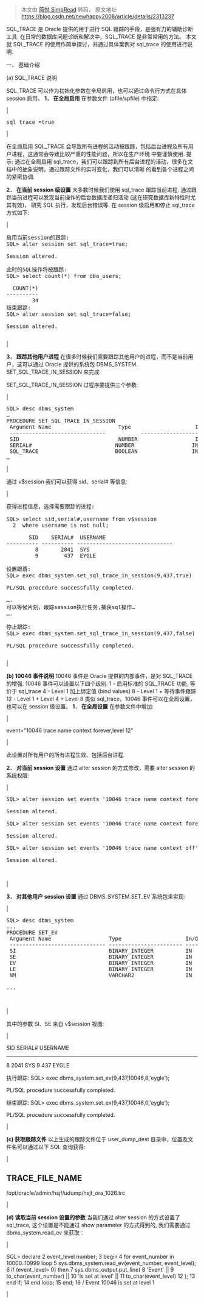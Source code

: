 > 本文由 [简悦 SimpRead](http://ksria.com/simpread/) 转码， 原文地址 https://blog.csdn.net/newhappy2008/article/details/2313237 <link rel="stylesheet" href="https://csdnimg.cn/release/phoenix/template/css/ck_htmledit_views-d7e2a68c7c.css">

SQL_TRACE 是 Oracle 提供的用于进行 SQL 跟踪的手段，是强有力的辅助诊断工具. 在日常的数据库问题诊断和解决中，SQL_TRACE 是非常常用的方法。
本文就 SQL_TRACE 的使用作简单探讨，并通过具体案例对 sql_trace 的使用进行说明.

一、 基础介绍

(a) SQL_TRACE 说明

SQL_TRACE 可以作为初始化参数在全局启用，也可以通过命令行方式在具体 session 启用。
**1． 在全局启用**
在参数文件 (pfile/spfile) 中指定:

| 

<pre>sql_trace =true</pre>

 |

在全局启用 SQL_TRACE 会导致所有进程的活动被跟踪，包括后台进程及所有用户进程，这通常会导致比较严重的性能问题，所以在生产环境
中要谨慎使用.
提示: 通过在全局启用 sql_trace，我们可以跟踪到所有后台进程的活动，很多在文档中的抽象说明，通过跟踪文件的实时变化，我们可以清晰
的看到各个进程之间的紧密协调.

**2． 在当前 session 级设置**
大多数时候我们使用 sql_trace 跟踪当前进程. 通过跟踪当前进程可以发现当前操作的后台数据库递归活动 (这在研究数据库新特性时尤其有效)，
研究 SQL 执行，发现后台错误等.
在 session 级启用和停止 sql_trace 方式如下:

| 

<pre>启用当前session的跟踪:
SQL> alter session set sql_trace=true;

Session altered.

此时的SQL操作将被跟踪:
SQL> select count(*) from dba_users;

  COUNT(*)
----------
        34
结束跟踪:
SQL> alter session set sql_trace=false;

Session altered.
       </pre>

 |

**3． 跟踪其他用户进程**
在很多时候我们需要跟踪其他用户的进程，而不是当前用户，这可以通过 Oracle 提供的系统包 DBMS_SYSTEM. SET_SQL_TRACE_IN_SESSION
来完成

SET_SQL_TRACE_IN_SESSION 过程序要提供三个参数:

| 

<pre>SQL> desc dbms_system
…
PROCEDURE SET_SQL_TRACE_IN_SESSION
 Argument Name                     Type                    In/Out Default?
 ------------------------------           -----------------------   ------ --------
 SID                               NUMBER                  IN
 SERIAL#                          NUMBER                  IN
 SQL_TRACE                        BOOLEAN                 IN
…</pre>

 |

通过 v$session 我们可以获得 sid、serial# 等信息:

| 

<pre>获得进程信息，选择需要跟踪的进程:

SQL> select sid,serial#,username from v$session
  2  where username is not null;

       SID    SERIAL#  USERNAME
---------- ---------- ------------------------------
         8       2041  SYS
         9        437  EYGLE

设置跟着:
SQL> exec dbms_system.set_sql_trace_in_session(9,437,true)

PL/SQL procedure successfully completed.

….
可以等候片刻，跟踪session执行任务,捕获sql操作…
….

停止跟踪:
SQL> exec dbms_system.set_sql_trace_in_session(9,437,false)

PL/SQL procedure successfully completed.
      </pre>

 |

**(b) 10046 事件说明**
10046 事件是 Oracle 提供的内部事件，是对 SQL_TRACE 的增强.
10046 事件可以设置以下四个级别:
1 - 启用标准的 SQL_TRACE 功能, 等价于 sql_trace
4 - Level 1 加上绑定值 (bind values)
8 - Level 1 + 等待事件跟踪
12 - Level 1 + Level 4 + Level 8
类似 sql_trace，10046 事件可以在全局设置，也可以在 session 级设置。
**1． 在全局设置**
在参数文件中增加:

| 

event="10046 trace name context forever,level 12"

 |

此设置对所有用户的所有进程生效、包括后台进程.

**2． 对当前 session 设置**
通过 alter session 的方式修改，需要 alter session 的系统权限:

| 

<pre>SQL> alter session set events '10046 trace name context forever';

Session altered.

SQL> alter session set events '10046 trace name context forever, level 8';

Session altered.

SQL> alter session set events '10046 trace name context off';

Session altered.

      </pre>

 |

**3． 对其他用户 session 设置**
通过 DBMS_SYSTEM.SET_EV 系统包来实现:

| 

<pre>SQL> desc dbms_system
...
PROCEDURE SET_EV
 Argument Name                  Type                    In/Out Default?
 ------------------------------ ----------------------- ------ --------
 SI                             BINARY_INTEGER          IN
 SE                             BINARY_INTEGER          IN
 EV                             BINARY_INTEGER          IN
 LE                             BINARY_INTEGER          IN
 NM                             VARCHAR2                IN

...

                      </pre>

 |

其中的参数 SI、SE 来自 v$session 视图:

| 

SID SERIAL# USERNAME
---------- ---------- ------------------------------
8 2041 SYS
9 437 EYGLE

执行跟踪:
SQL> exec dbms_system.set_ev(9,437,10046,8,'eygle');

PL/SQL procedure successfully completed.

结束跟踪:
SQL> exec dbms_system.set_ev(9,437,10046,0,'eygle');

PL/SQL procedure successfully completed.

 |

**(c) 获取跟踪文件**
以上生成的跟踪文件位于 user_dump_dest 目录中，位置及文件名可以通过以下 SQL 查询获得:

| 

TRACE_FILE_NAME
--------------------------------------------------------------------------------
/opt/oracle/admin/hsjf/udump/hsjf_ora_1026.trc

 |

**(d) 读取当前 session 设置的参数**
当我们通过 alter session 的方式设置了 sql_trace, 这个设置是不能通过 show parameter 的方式得到的, 我们需要通过 dbms_system.read_ev 来获取：

| 

SQL> declare
2 event_level number;
3 begin
4 for event_number in 10000..10999 loop
5 sys.dbms_system.read_ev(event_number, event_level);
6 if (event_level> 0) then
7 sys.dbms_output.put_line(
8 'Event' ||
9 to_char(event_number) ||
10 'is set at level' ||
11 to_char(event_level)
12 );
13 end if;
14 end loop;
15 end;
16 /
Event 10046 is set at level 1

 |
